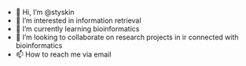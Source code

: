 - 👋 Hi, I’m @styskin
- 👀 I’m interested in information retrieval  
- 🌱 I’m currently learning bioinformatics 
- 💞️ I’m looking to collaborate on research projects in ir connected with bioinformatics 
- 📫 How to reach me via email 

<!---
styskin/styskin is a ✨ special ✨ repository because its `README.md` (this file) appears on your GitHub profile.
You can click the Preview link to take a look at your changes.
--->
